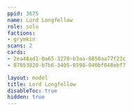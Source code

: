 ```yaml
---
ppid: 3675
name: Lord Longfellow
role: solo
factions:
- grymkin
scans: 2
cards:
- 2ea48ad1-0a65-3278-b3aa-8850aa77f23c
- 87053820-b7b6-3405-8598-040bf048ebf7

layout: model
title: Lord Longfellow
disableToc: true
hidden: true
---
```


